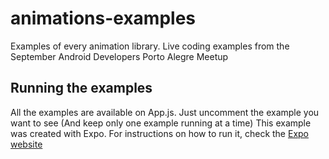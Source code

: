 # animations-examples
Examples of every animation library. Live coding examples from the September Android Developers Porto Alegre Meetup

## Running the examples
All the examples are available on App.js. Just uncomment the example you want to see (And keep only one example running at a time)
This example was created with Expo. For instructions on how to run it, check the [Expo website](https://docs.expo.io/)
